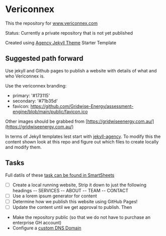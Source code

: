 # Vericonnex

This the repository for www.vericonnex.com

Status: Currently a private repository that is not yet published

Created using [Agency Jekyll Theme](https://github.com/raviriley/agency-jekyll-theme) Starter Template

## Suggested path forward

Use jekyll and Github pages to publish a website with details of what and who Vericonnex is.

Use the vericonnex branding:
- primary: '#173115'
- secondary: '#71b35d'
- favicon: https://github.com/Gridwise-Energy/assessment-engine/blob/main/public/favicon.ico

Other images should be grabbed from [https://gridwiseenergy.com.au/](https://gridwiseenergy.com.au/)

In terms of Jekyll templates lest start with [jekyll-agency](https://github.com/raviriley/agency-jekyll-theme).  To modify this the content shown look at this repo and figure out which files to create locally and modify them.

## Tasks

Full datils of these [task can be found in SmartSheets](https://app.smartsheet.com/sheets/H4pcVQPrQc3FvjmWfmRR2VrmjC3M49W52qhfjrP1?rowId=7670639231799172)

- [ ] Create a local running website, Strip it down to just the following headings
    -- SERVICES
    -- ABOUT
    -- TEAM
    -- CONTACT
- [ ] Use a lorem ipsum generator for content
- [ ] Determine how we publish this website using GitHub Pages!
- [ ] Update the content until we get approval to publish. Then
- Make the repository public (so that we do not have to purchase an enterprise GH account)
- Configure a [custom DNS Domain](https://docs.github.com/en/pages/configuring-a-custom-domain-for-your-github-pages-site/managing-a-custom-domain-for-your-github-pages-site)